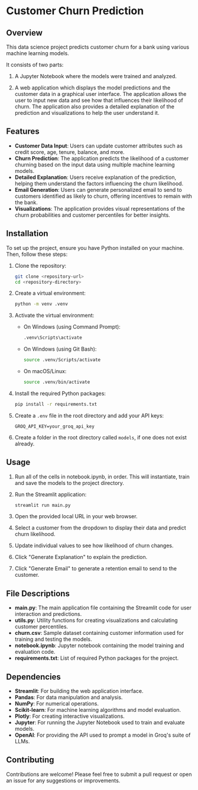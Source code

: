 # Customer Churn Prediction

## Overview

This data science project predicts customer churn for a bank using various machine learning models.

It consists of two parts:

1. A Jupyter Notebook where the models were trained and analyzed.

2. A web application which displays the model predictions and the customer data in a graphical user interface. The application allows the user to input new data and see how that influences their likelihood of churn. The application also provides a detailed explanation of the prediction and visualizations to help the user understand it.

## Features

- **Customer Data Input**: Users can update customer attributes such as credit score, age, tenure, balance, and more.
- **Churn Prediction**: The application predicts the likelihood of a customer churning based on the input data using multiple machine learning models.
- **Detailed Explanation**: Users receive explanation of the prediction, helping them understand the factors influencing the churn likelihood.
- **Email Generation**: Users can generate personalized email to send to customers identified as likely to churn, offering incentives to remain with the bank.
- **Visualizations**: The application provides visual representations of the churn probabilities and customer percentiles for better insights.

## Installation

To set up the project, ensure you have Python installed on your machine. Then, follow these steps:

1. Clone the repository:

   ```bash
   git clone <repository-url>
   cd <repository-directory>
   ```

2. Create a virtual environment:

   ```bash
   python -m venv .venv
   ```

3. Activate the virtual environment:

   - On Windows (using Command Prompt):
     ```bash
     .venv\Scripts\activate
     ```
   - On Windows (using Git Bash):
     ```bash
     source .venv/Scripts/activate
     ```
   - On macOS/Linux:
     ```bash
     source .venv/bin/activate
     ```

4. Install the required Python packages:

   ```bash
   pip install -r requirements.txt
   ```

5. Create a `.env` file in the root directory and add your API keys:

   ```plaintext
   GROQ_API_KEY=your_groq_api_key
   ```

6. Create a folder in the root directory called `models`, if one does not exist already.

## Usage

1. Run all of the cells in notebook.ipynb, in order. This will instantiate, train and save the models to the project directory.

2. Run the Streamlit application:

   ```bash
   streamlit run main.py
   ```

3. Open the provided local URL in your web browser.

4. Select a customer from the dropdown to display their data and predict churn likelihood.

5. Update individual values to see how likelihood of churn changes.

6. Click "Generate Explanation" to explain the prediction.

7. Click "Generate Email" to generate a retention email to send to the customer.

## File Descriptions

- **main.py**: The main application file containing the Streamlit code for user interaction and predictions.
- **utils.py**: Utility functions for creating visualizations and calculating customer percentiles.
- **churn.csv**: Sample dataset containing customer information used for training and testing the models.
- **notebook.ipynb**: Jupyter notebook containing the model training and evaluation code.
- **requirements.txt**: List of required Python packages for the project.

## Dependencies

- **Streamlit**: For building the web application interface.
- **Pandas**: For data manipulation and analysis.
- **NumPy**: For numerical operations.
- **Scikit-learn**: For machine learning algorithms and model evaluation.
- **Plotly**: For creating interactive visualizations.
- **Jupyter**: For running the Jupyter Notebook used to train and evaluate models.
- **OpenAI**: For providing the API used to prompt a model in Groq's suite of LLMs.

## Contributing

Contributions are welcome! Please feel free to submit a pull request or open an issue for any suggestions or improvements.
